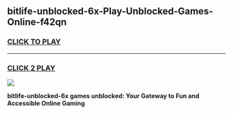 
## bitlife-unblocked-6x-Play-Unblocked-Games-Online-f42qn
<h3>
<a href="https://premium76.site?title=bitlife-unblocked-6x&ref=24A">CLICK TO PLAY</a></h3>
<hr>

<h3>
<a href="https://premium76.site?title=bitlife-unblocked-6x&ref=24A">CLICK 2 PLAY</a>
  
</h3>

<a href="https://premium76.site?title=bitlife-unblocked-6x&ref=24A"><img src="https://clearcache.store/games.png"></a>


**bitlife-unblocked-6x games unblocked: Your Gateway to Fun and Accessible Online Gaming**
